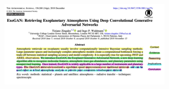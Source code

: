 <div class="grid grid-cols-1 justify-center justify-items-center items-center h-120">
<div>  
<a href="https://iopscience.iop.org/article/10.3847/1538-3881/aae77c/pdf" target="_blank">
  <img src="/images/zing_wald.jpeg" class="max-h-100 shadow-xl hover:shadow-2xl ease-in-out duration-400" />
</a>
</div>
</div>

<style>
  a {
    border-style: none !important;
  }

  a:hover {
    border-style: none !important;
  }

  .list li{
    margin-bottom: 1.8rem !important;
  }
</style>

